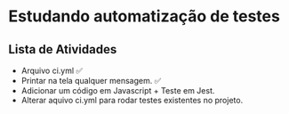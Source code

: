 # Estudando automatização de testes

## Lista de Atividades

- Arquivo ci.yml ✅
- Printar na tela qualquer mensagem. ✅
- Adicionar um código em Javascript + Teste em Jest.
- Alterar aquivo ci.yml para rodar testes existentes no projeto.
